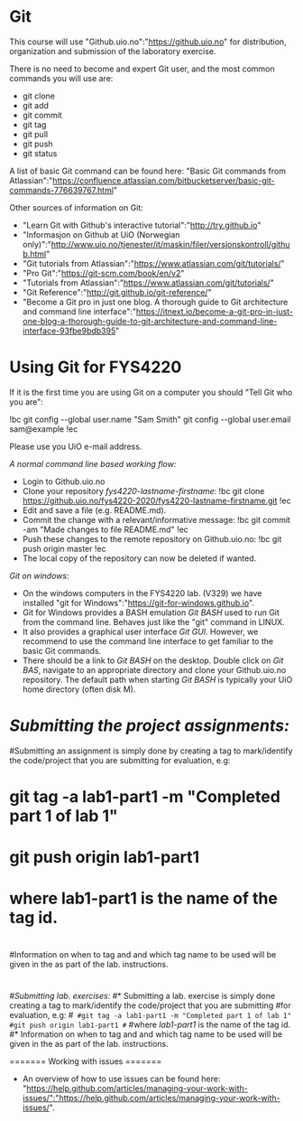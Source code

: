 # Git

This course will use "Github.uio.no":"https://github.uio.no" for distribution, organization and submission of the laboratory exercise.

There is no need to become and expert Git user, and the most common commands you will use are:
* git clone
* git add
* git commit
* git tag
* git pull
* git push
* git status

A list of basic Git command can be found here: "Basic Git commands from Atlassian":"https://confluence.atlassian.com/bitbucketserver/basic-git-commands-776639767.html"
<linebreak>

Other sources of information on Git:
* "Learn Git with Github's interactive tutorial":"http://try.github.io"
* "Informasjon on Github at UiO (Norwegian only)":"http://www.uio.no/tjenester/it/maskin/filer/versjonskontroll/github.html"
* "Git tutorials from Atlassian":"https://www.atlassian.com/git/tutorials/"
* "Pro Git":"https://git-scm.com/book/en/v2"
* "Tutorials from Atlassian":"https://www.atlassian.com/git/tutorials/"
* "Git Reference":"http://git.github.io/git-reference/"
* "Become a Git pro in just one blog. A thorough guide to Git architecture and command line interface":"https://itnext.io/become-a-git-pro-in-just-one-blog-a-thorough-guide-to-git-architecture-and-command-line-interface-93fbe9bdb395"



# Using Git for FYS4220



If it is the first time you are using Git on a computer you should "Tell Git who you are":

!bc
git config --global user.name "Sam Smith"
git config --global user.email sam@example
!ec


Please use you UiO e-mail address.


_A normal command line based working flow:_
* Login to Github.uio.no
* Clone your repository *fys4220-lastname-firstname*:
!bc
git clone https://github.uio.no/fys4220-2020/fys4220-lastname-firstname.git
!ec
* Edit and save a file (e.g. README.md).
* Commit the change with a relevant/informative message:
!bc
git commit -am "Made changes to file README.md"
!ec
* Push these changes to the remote repository on Github.uio.no:
!bc
git push origin master
!ec
* The local copy of the repository can now be deleted if wanted.

_Git on windows:_
* On the windows computers in the FYS4220 lab. (V329) we have installed "git for Windows":"https://git-for-windows.github.io".
* Git for Windows provides a BASH emulation _Git BASH_ used to run Git from the command line. Behaves just like the "git" command in LINUX.
* It also provides a graphical user interface _Git GUI_. However, we recommend to use the command line interface to get familiar to the basic Git commands.
* There should be a link to _Git BASH_ on the desktop. Double click on _Git BAS_, navigate to an appropriate directory and clone your Github.uio.no repository. The default path when starting _Git BASH_ is typically your UiO home directory (often disk M).


# *Submitting the project assignments:*

#Submitting an assignment is simply done by creating a tag to mark/identify the code/project that you are submitting for evaluation, e.g:
# git tag -a lab1-part1 -m "Completed part 1 of lab 1"
# git push origin lab1-part1
# where lab1-part1 is the name of the tag id.
#
#Information on when to tag and and which tag name to be used will be given in the as part of the lab. instructions.
#


#*Submitting lab. exercises:*
#* Submitting a lab. exercise is simply done creating a tag to mark/identify the code/project that you are submitting #for evaluation, e.g:
#```
#git tag -a lab1-part1 -m "Completed part 1 of lab 1"
#git push origin lab1-part1
#```
#where *lab1-part1* is the name of the tag id.
#* Information on when to tag and and which tag name to be used will be given in the as part of the lab. instructions.


======= Working with issues =======
* An overview of how to use issues can be found here: "https://help.github.com/articles/managing-your-work-with-issues/":"https://help.github.com/articles/managing-your-work-with-issues/".
